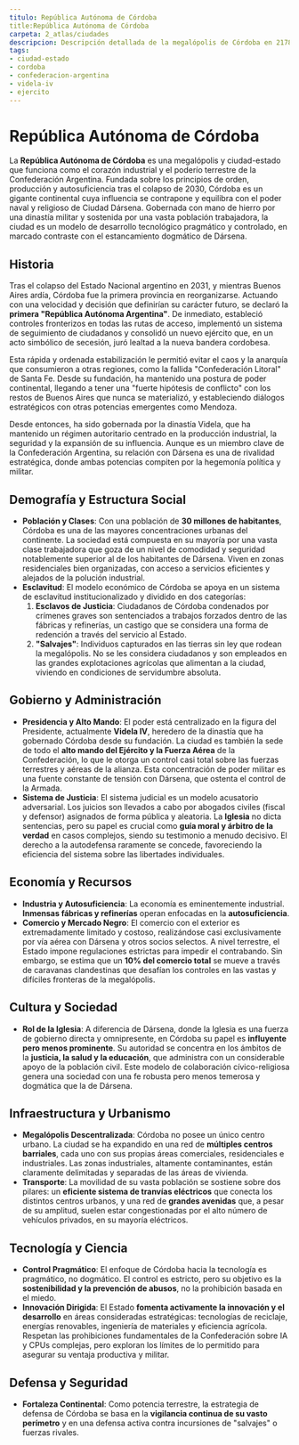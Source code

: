 ```yaml
---
titulo: República Autónoma de Córdoba
title:República Autónoma de Córdoba
carpeta: 2_atlas/ciudades
descripcion: Descripción detallada de la megalópolis de Córdoba en 2178, el corazón industrial y militar de la Confederación Argentina.
tags:
- ciudad-estado
- cordoba
- confederacion-argentina
- videla-iv
- ejercito
---
```


# República Autónoma de Córdoba

La **República Autónoma de Córdoba** es una megalópolis y ciudad-estado que funciona como el corazón industrial y el poderío terrestre de la Confederación Argentina. Fundada sobre los principios de orden, producción y autosuficiencia tras el colapso de 2030, Córdoba es un gigante continental cuya influencia se contrapone y equilibra con el poder naval y religioso de Ciudad Dársena. Gobernada con mano de hierro por una dinastía militar y sostenida por una vasta población trabajadora, la ciudad es un modelo de desarrollo tecnológico pragmático y controlado, en marcado contraste con el estancamiento dogmático de Dársena.

## Historia

Tras el colapso del Estado Nacional argentino en 2031, y mientras Buenos Aires ardía, Córdoba fue la primera provincia en reorganizarse. Actuando con una velocidad y decisión que definirían su carácter futuro, se declaró la **primera "República Autónoma Argentina"**. De inmediato, estableció controles fronterizos en todas las rutas de acceso, implementó un sistema de seguimiento de ciudadanos y consolidó un nuevo ejército que, en un acto simbólico de secesión, juró lealtad a la nueva bandera cordobesa.

Esta rápida y ordenada estabilización le permitió evitar el caos y la anarquía que consumieron a otras regiones, como la fallida "Confederación Litoral" de Santa Fe. Desde su fundación, ha mantenido una postura de poder continental, llegando a tener una "fuerte hipótesis de conflicto" con los restos de Buenos Aires que nunca se materializó, y estableciendo diálogos estratégicos con otras potencias emergentes como Mendoza.

Desde entonces, ha sido gobernada por la dinastía Videla, que ha mantenido un régimen autoritario centrado en la producción industrial, la seguridad y la expansión de su influencia. Aunque es un miembro clave de la Confederación Argentina, su relación con Dársena es una de rivalidad estratégica, donde ambas potencias compiten por la hegemonía política y militar.

## Demografía y Estructura Social

-   **Población y Clases**: Con una población de **30 millones de habitantes**, Córdoba es una de las mayores concentraciones urbanas del continente. La sociedad está compuesta en su mayoría por una vasta clase trabajadora que goza de un nivel de comodidad y seguridad notablemente superior al de los habitantes de Dársena. Viven en zonas residenciales bien organizadas, con acceso a servicios eficientes y alejados de la polución industrial.
-   **Esclavitud**: El modelo económico de Córdoba se apoya en un sistema de esclavitud institucionalizado y dividido en dos categorías:
    1.  **Esclavos de Justicia**: Ciudadanos de Córdoba condenados por crímenes graves son sentenciados a trabajos forzados dentro de las fábricas y refinerías, un castigo que se considera una forma de redención a través del servicio al Estado.
    2.  **"Salvajes"**: Individuos capturados en las tierras sin ley que rodean la megalópolis. No se les considera ciudadanos y son empleados en las grandes explotaciones agrícolas que alimentan a la ciudad, viviendo en condiciones de servidumbre absoluta.

## Gobierno y Administración

-   **Presidencia y Alto Mando**: El poder está centralizado en la figura del Presidente, actualmente **Videla IV**, heredero de la dinastía que ha gobernado Córdoba desde su fundación. La ciudad es también la sede de todo el **alto mando del Ejército y la Fuerza Aérea** de la Confederación, lo que le otorga un control casi total sobre las fuerzas terrestres y aéreas de la alianza. Esta concentración de poder militar es una fuente constante de tensión con Dársena, que ostenta el control de la Armada.
-   **Sistema de Justicia**: El sistema judicial es un modelo acusatorio adversarial. Los juicios son llevados a cabo por abogados civiles (fiscal y defensor) asignados de forma pública y aleatoria. La **Iglesia** no dicta sentencias, pero su papel es crucial como **guía moral y árbitro de la verdad** en casos complejos, siendo su testimonio a menudo decisivo. El derecho a la autodefensa raramente se concede, favoreciendo la eficiencia del sistema sobre las libertades individuales.

## Economía y Recursos

-   **Industria y Autosuficiencia**: La economía es eminentemente industrial. **Inmensas fábricas y refinerías** operan enfocadas en la **autosuficiencia**.
-   **Comercio y Mercado Negro**: El comercio con el exterior es extremadamente limitado y costoso, realizándose casi exclusivamente por vía aérea con Dársena y otros socios selectos. A nivel terrestre, el Estado impone regulaciones estrictas para impedir el contrabando. Sin embargo, se estima que un **10% del comercio total** se mueve a través de caravanas clandestinas que desafían los controles en las vastas y difíciles fronteras de la megalópolis.

## Cultura y Sociedad

-   **Rol de la Iglesia**: A diferencia de Dársena, donde la Iglesia es una fuerza de gobierno directa y omnipresente, en Córdoba su papel es **influyente pero menos prominente**. Su autoridad se concentra en los ámbitos de la **justicia, la salud y la educación**, que administra con un considerable apoyo de la población civil. Este modelo de colaboración cívico-religiosa genera una sociedad con una fe robusta pero menos temerosa y dogmática que la de Dársena.

## Infraestructura y Urbanismo

-   **Megalópolis Descentralizada**: Córdoba no posee un único centro urbano. La ciudad se ha expandido en una red de **múltiples centros barriales**, cada uno con sus propias áreas comerciales, residenciales e industriales. Las zonas industriales, altamente contaminantes, están claramente delimitadas y separadas de las áreas de vivienda.
-   **Transporte**: La movilidad de su vasta población se sostiene sobre dos pilares: un **eficiente sistema de tranvías eléctricos** que conecta los distintos centros urbanos, y una red de **grandes avenidas** que, a pesar de su amplitud, suelen estar congestionadas por el alto número de vehículos privados, en su mayoría eléctricos.

## Tecnología y Ciencia

-   **Control Pragmático**: El enfoque de Córdoba hacia la tecnología es pragmático, no dogmático. El control es estricto, pero su objetivo es la **sostenibilidad y la prevención de abusos**, no la prohibición basada en el miedo.
-   **Innovación Dirigida**: El Estado **fomenta activamente la innovación y el desarrollo** en áreas consideradas estratégicas: tecnologías de reciclaje, energías renovables, ingeniería de materiales y eficiencia agrícola. Respetan las prohibiciones fundamentales de la Confederación sobre IA y CPUs complejas, pero exploran los límites de lo permitido para asegurar su ventaja productiva y militar.

## Defensa y Seguridad

-   **Fortaleza Continental**: Como potencia terrestre, la estrategia de defensa de Córdoba se basa en la **vigilancia continua de su vasto perímetro** y en una defensa activa contra incursiones de "salvajes" o fuerzas rivales.
